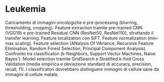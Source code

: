 # Leukemia

Caricamento di immagini oncologiche e pre-processing (blurring, thresholding, cropping). Feature extraction tramite pre-trained CNN (VGG19) e pre-trained Residual CNN (ResNet50, ResNet110), sfruttando il transfer learning. Feature localization con SIFT. Feature normalization (min-max scaling). Feature selection (ANalysis Of VAriance, Recursive Feature Elimination, Random Forest Selection, Principal Component Analysis). Confronto tra classificatori (k-Neighbors, Support Vector Machines, Naive Bayes'). Model selection tramite GridSearch e Stratified k-fold Cross Validation (media empirica e deviazione standard di accuracy, precision, recall, f1). I classificatori dovrebbero distinguere immagini di cellule sane da immagini di cellule malate.
